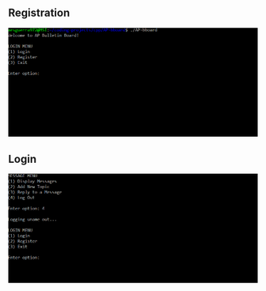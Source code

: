 ## Registration
![](https://github.com/aesgu001/AP-bboard/blob/main/img/register.gif)

## Login
![](https://github.com/aesgu001/AP-bboard/blob/main/img/login.gif)
